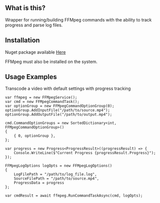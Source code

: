 ## What is this?
Wrapper for running/building FFMpeg commands with the ability to track progress and parse log files.

## Installation
Nuget package available [Here](https://www.nuget.org/packages/StableCube.Media.FFMpeg/)

FFMpeg must also be installed on the system.

## Usage Examples

Transcode a video with default settings with progress tracking
```
var ffmpeg = new FFMpegService();
var cmd = new FFMpegCommandTask();
var optionGroup = new FFMpegCommandOptionGroup(0);
optionGroup.AddInputFile("/path/to/source.mp4");
optionGroup.AddOutputFile("/path/to/output.mp4");

cmd.CommandOptionGroups = new SortedDictionary<int, FFMpegCommandOptionGroup>()
{
    { 0, optionGroup },
};

var progress = new Progress<ProgressResult>((progressResult) => {
    Console.WriteLine($"Current Progress {progressResult.Progress}");
});

FFMpegLogOptions logOpts = new FFMpegLogOptions()
{
    LogFilePath = "/path/to/log_file.log",
    SourceFilePath = "/path/to/source.mp4",
    ProgressData = progress
};

var cmdResult = await ffmpeg.RunCommandTaskAsync(cmd, logOpts);
```